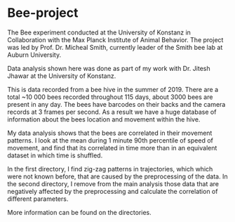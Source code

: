 # Bee-project
The Bee experiment conducted at the University of Konstanz in Collaboration with the Max Planck Institute of Animal Behavior. The project was led by Prof. Dr. Micheal Smith, currently leader of the Smith bee lab at Auburn University. 

Data analysis shown here was done as part of my work with Dr. Jitesh Jhawar at the   University of Konstanz.

This is data recorded from a bee hive in the summer of 2019. There are a total ~10 000 bees recorded throughout 115 days, about 3000 bees are present in any day. The bees have barcodes on their backs and the camera records at 3 frames per second. As a result we have a huge database of information about the bees location and movement within the hive. 

My data analysis shows that the bees are correlated in their movement patterns. I look at the mean during 1 minute 90th percentile of speed of movement, and find that its correlated in time more than in an equivalent dataset in which time is shuffled. 

In the first directory, I find zig-zag patterns in trajectories, which which were not known before, that are caused by the preprocessing of the data. 
In the second directory, I remove from the main analysis those data that are negatively affected by the preprocessing and calculate the correlation of different parameters. 

More information can be found on the directories.
